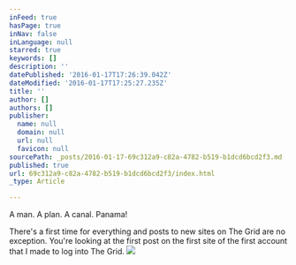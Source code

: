```yaml
---
inFeed: true
hasPage: true
inNav: false
inLanguage: null
starred: true
keywords: []
description: ''
datePublished: '2016-01-17T17:26:39.042Z'
dateModified: '2016-01-17T17:25:27.235Z'
title: ''
author: []
authors: []
publisher:
  name: null
  domain: null
  url: null
  favicon: null
sourcePath: _posts/2016-01-17-69c312a9-c82a-4782-b519-b1dcd6bcd2f3.md
published: true
url: 69c312a9-c82a-4782-b519-b1dcd6bcd2f3/index.html
_type: Article

---
```

A man. A plan. A canal. Panama!

There's a first time for everything and posts to new sites on The Grid are no exception. You're looking at the first post on the first site of the first account that I made to log into The Grid.
![](https://the-grid-user-content.s3-us-west-2.amazonaws.com/961fed56-6921-4e77-a5d9-c5fdcc8e21b7.png)